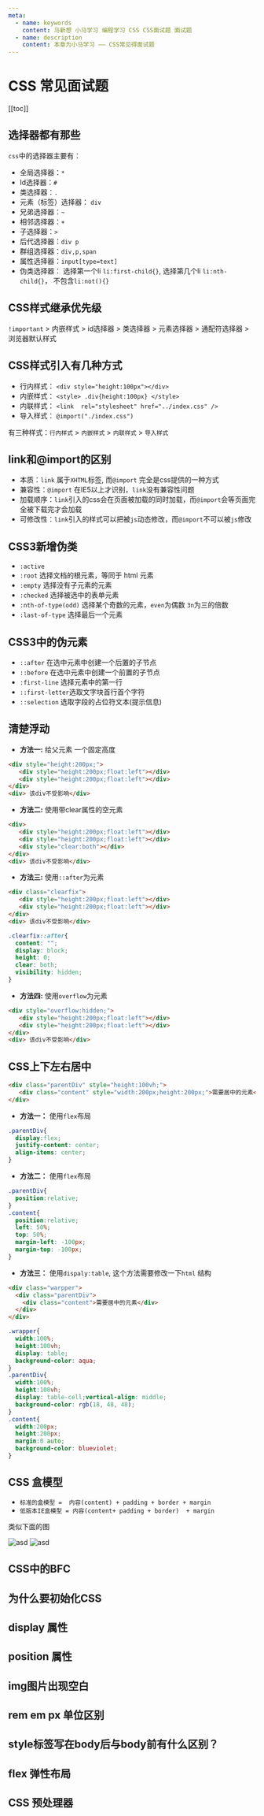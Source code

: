 ```yaml
---
meta:
  - name: keywords
    content: 马新想 小马学习 编程学习 CSS CSS面试题 面试题
  - name: description
    content: 本章为小马学习 —— CSS常见得面试题
---
```


# CSS 常见面试题

[[toc]]

## 选择器都有那些

`css`中的选择器主要有：

- 全局选择器：`*`
- Id选择器：`#`
- 类选择器：`.`
- 元素（标签）选择器： `div`
- 兄弟选择器：`~`
- 相邻选择器：`+`
- 子选择器：`>`
- 后代选择器：`div p`
- 群组选择器：`div,p,span`
- 属性选择器：`input[type=text]`
- 伪类选择器： 选择第一个li `li:first-child{}`,  选择第几个li `li:nth-child{}`，  不包含`li:not(){}`


## CSS样式继承优先级

`!important` > 内嵌样式 > id选择器 > 类选择器 > 元素选择器 > 通配符选择器 > 浏览器默认样式


## CSS样式引入有几种方式

- 行内样式： `<div style="height:100px"></div>`
- 内嵌样式： `<style> .div{height:100px} </style>`
- 内联样式： `<link  rel="stylesheet" href="../index.css" />`
- 导入样式： `@import("./index.css")`

有三种样式：`行内样式` > `内嵌样式`  > `内联样式` > `导入样式`

## link和@import的区别

- 本质：`link` 属于`XHTML`标签, 而`@import` 完全是css提供的一种方式
- 兼容性：`@import` 在IE5以上才识别，`link`没有兼容性问题
- 加载顺序：`link`引入的css会在页面被加载的同时加载，而`@import`会等页面完全被下载完才会加载
- 可修改性：`link`引入的样式可以把被`js`动态修改，而`@import`不可以被`js`修改


## CSS3新增伪类

- `:active`
- `:root` 选择文档的根元素，等同于 html 元素
- `:empty` 选择没有子元素的元素
- `:checked` 选择被选中的表单元素
- `:nth-of-type(odd)` 选择某个奇数的元素，`even`为偶数 `3n`为三的倍数
- `:last-of-type` 选择最后一个元素

## CSS3中的伪元素

- `::after` 在选中元素中创建一个后置的子节点
- `::before` 在选中元素中创建一个前置的子节点
- `:first-line` 选择元素中的第一行
- `::first-letter`选取文字块首行首个字符
- `::selection` 选取字段的占位符文本(提示信息)

## 清楚浮动

- **方法一:** 给父元素 一个固定高度
```html
<div style="height:200px;">
   <div style="height:200px;float:left"></div>
   <div style="height:200px;float:left"></div>
</div>
<div> 该div不受影响</div>
```

- **方法二:** 使用带clear属性的空元素
```html
<div>
   <div style="height:200px;float:left"></div>
   <div style="height:200px;float:left"></div>
   <div style="clear:both"></div>
</div>
<div> 该div不受影响</div>
```

- **方法三:** 使用`::after`为元素
```html
<div class="clearfix">
   <div style="height:200px;float:left"></div>
   <div style="height:200px;float:left"></div>
</div>
<div> 该div不受影响</div>
```
```css
.clearfix::after{
  content: ""; 
  display: block; 
  height: 0; 
  clear: both; 
  visibility: hidden;  
}
```

- **方法四:** 使用`overflow`为元素
```html
<div style="overflow:hidden;">
   <div style="height:200px;float:left"></div>
   <div style="height:200px;float:left"></div>
</div>
<div> 该div不受影响</div>
```


## CSS上下左右居中

```html
<div class="parentDiv" style="height:100vh;">
   <div class="content" style="width:200px;height:200px;">需要居中的元素</div>
</div>
```

- **方法一：** 使用`flex`布局
```css
.parentDiv{
  display:flex;
  justify-content: center;
  align-items: center;
}
```

- **方法二：** 使用`flex`布局
```css
.parentDiv{
  position:relative;
}
.content{
  position:relative;
  left: 50%;
  top: 50%;
  margin-left: -100px;
  margin-top: -100px;
}
```

- **方法三：** 使用`dispaly:table`, 这个方法需要修改一下`html` 结构

```html
<div class="warpper">
  <div class="parentDiv">
    <div class="content">需要居中的元素</div>
  </div>
</div>
```
```css
.wrapper{
  width:100%;
  height:100vh;
  display: table; 
  background-color: aqua;
}
.parentDiv{
  width:100%;
  height:100vh;
  display: table-cell;vertical-align: middle;
  background-color: rgb(18, 48, 48);
}
.content{
  width:200px;
  height:200px;
  margin:0 auto;
  background-color: blueviolet;
}
```

## CSS 盒模型

- `标准的盒模型 =  内容(content) + padding + border + margin`
- `低版本IE盒模型 = 内容(content+ padding + border)  + margin`

类似下面的图

![asd](/img/web/question/question2.webp)
![asd](/img/web/question/question1.webp)


## CSS中的BFC



## 为什么要初始化CSS


## display 属性


## position 属性


## img图片出现空白



## rem em px 单位区别



## style标签写在body后与body前有什么区别？




## flex 弹性布局



## CSS 预处理器